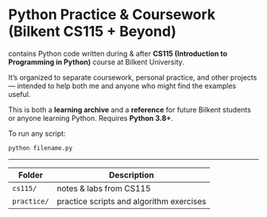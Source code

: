 # Python Practice & Coursework (Bilkent CS115 + Beyond)

contains Python code written during & after **CS115 (Introduction to Programming in Python)** course at Bilkent University.

It’s organized to separate coursework, personal practice, and other projects — intended to help both me and anyone who might find the examples useful.

This is both a **learning archive** and a **reference** for future Bilkent students or anyone learning Python. Requires **Python 3.8+**.

To run any script:

```bash
python filename.py
```
---

| Folder | Description |
|--------|-------------|
| `cs115/`     | notes & labs from CS115 |
| `practice/`  | practice scripts and algorithm exercises |
